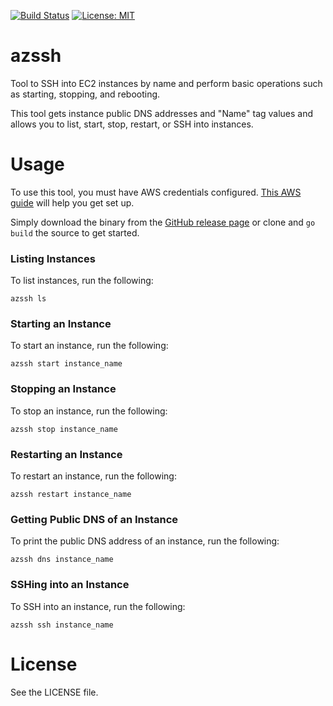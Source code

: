 [![Build Status](https://travis-ci.org/mikestaszel/azssh.svg?branch=master)](https://travis-ci.org/mikestaszel/azssh)
[![License: MIT](https://img.shields.io/badge/License-MIT-yellow.svg)](https://opensource.org/licenses/MIT)

# azssh #
Tool to SSH into EC2 instances by name and perform basic operations such as starting, stopping, and rebooting.

This tool gets instance public DNS addresses and "Name" tag values and allows you to list, start, stop, restart, or SSH
into instances.

# Usage #

To use this tool, you must have AWS credentials configured.
[This AWS guide](https://docs.aws.amazon.com/cli/latest/userguide/cli-environment.html) will help you get set up.

Simply download the binary from the [GitHub release page](https://github.com/mikestaszel/azssh/releases) or clone
and `go build` the source to get started.

### Listing Instances ###

To list instances, run the following:

    azssh ls

### Starting an Instance ###

To start an instance, run the following:

    azssh start instance_name

### Stopping an Instance ###

To stop an instance, run the following:

    azssh stop instance_name

### Restarting an Instance ###

To restart an instance, run the following:

    azssh restart instance_name

### Getting Public DNS of an Instance ###

To print the public DNS address of an instance, run the following:

    azssh dns instance_name

### SSHing into an Instance ###

To SSH into an instance, run the following:

    azssh ssh instance_name

# License #
See the LICENSE file.
